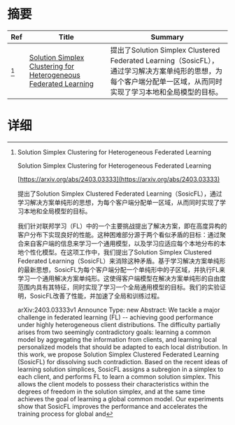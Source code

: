 # 摘要

| Ref | Title | Summary |
| --- | --- | --- |
| [^1] | [Solution Simplex Clustering for Heterogeneous Federated Learning](https://arxiv.org/abs/2403.03333) | 提出了Solution Simplex Clustered Federated Learning（SosicFL），通过学习解决方案单纯形的思想，为每个客户端分配单一区域，从而同时实现了学习本地和全局模型的目标。 |

# 详细

[^1]: Solution Simplex Clustering for Heterogeneous Federated Learning

    Solution Simplex Clustering for Heterogeneous Federated Learning

    [https://arxiv.org/abs/2403.03333](https://arxiv.org/abs/2403.03333)

    提出了Solution Simplex Clustered Federated Learning（SosicFL），通过学习解决方案单纯形的思想，为每个客户端分配单一区域，从而同时实现了学习本地和全局模型的目标。

    

    我们针对联邦学习（FL）中的一个主要挑战提出了解决方案，即在高度异构的客户分布下实现良好的性能。这种困难部分源于两个看似矛盾的目标：通过聚合来自客户端的信息来学习一个通用模型，以及学习应适应每个本地分布的本地个性化模型。在这项工作中，我们提出了Solution Simplex Clustered Federated Learning（SosicFL）来消除这种矛盾。基于学习解决方案单纯形的最新思想，SosicFL为每个客户端分配一个单纯形中的子区域，并执行FL来学习一个通用解决方案单纯形。这使得客户端模型在解决方案单纯形的自由度范围内具有其特征，同时实现了学习一个全局通用模型的目标。我们的实验证明，SosicFL改善了性能，并加速了全局和训练过程。

    arXiv:2403.03333v1 Announce Type: new  Abstract: We tackle a major challenge in federated learning (FL) -- achieving good performance under highly heterogeneous client distributions. The difficulty partially arises from two seemingly contradictory goals: learning a common model by aggregating the information from clients, and learning local personalized models that should be adapted to each local distribution. In this work, we propose Solution Simplex Clustered Federated Learning (SosicFL) for dissolving such contradiction. Based on the recent ideas of learning solution simplices, SosicFL assigns a subregion in a simplex to each client, and performs FL to learn a common solution simplex. This allows the client models to possess their characteristics within the degrees of freedom in the solution simplex, and at the same time achieves the goal of learning a global common model. Our experiments show that SosicFL improves the performance and accelerates the training process for global and 
    

